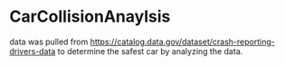 # CarCollisionAnaylsis
data was pulled from https://catalog.data.gov/dataset/crash-reporting-drivers-data to determine the safest car by analyzing the data.
